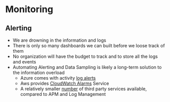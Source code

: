 # Monitoring

## Alerting

* We are drowning in the information and logs
* There is only so many dashboards we can built before we loose track of them
* No organization will have the budget to track and to store all the logs and events
* Automating Alerting and Data Sampling is likely a long-term solution to the information overload
  * Azure comes with activity [log alerts](https://docs.microsoft.com/en-us/azure/monitoring-and-diagnostics/monitoring-activity-log-alerts)
  * Aws provides [CloudWatch Alarms](https://docs.microsoft.com/en-us/azure/monitoring-and-diagnostics/monitoring-activity-log-alerts) Service
  * A relatively smaller [number](https://stackshare.io/stackups/opsgenie-vs-pagerduty-vs-victorops) of third party services available, compared to APM and Log Management